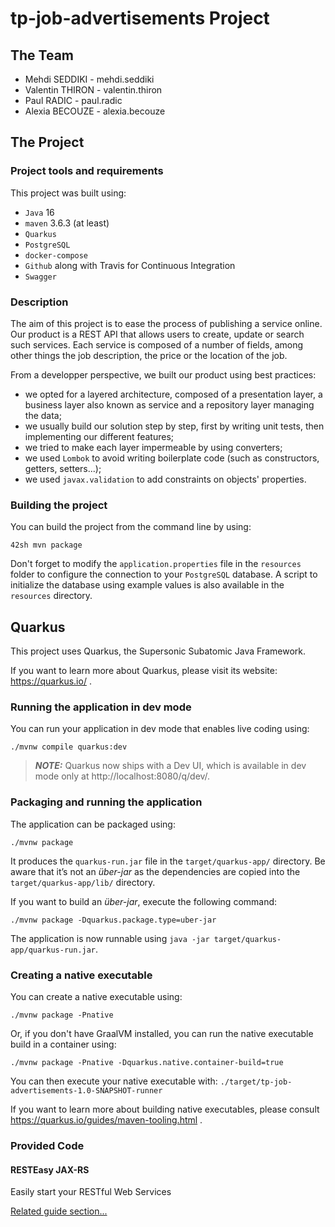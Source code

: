 # tp-job-advertisements Project

## The Team

- Mehdi SEDDIKI - mehdi.seddiki
- Valentin THIRON - valentin.thiron
- Paul RADIC - paul.radic
- Alexia BECOUZE - alexia.becouze

## The Project

### Project tools and requirements

This project was built using:
- ``Java`` 16
- ``maven`` 3.6.3 (at least)
- ``Quarkus``
- ``PostgreSQL``
- ``docker-compose``
- ``Github`` along with Travis for Continuous Integration
- ``Swagger``

### Description

The aim of this project is to ease the process of publishing a service online.
Our product is a REST API that allows users to create, update or search such
services. Each service is composed of a number of fields, among other things the
job description, the price or the location of the job.

From a developper perspective, we built our product using best practices:
- we opted for a layered architecture, composed of a presentation layer, a
  business layer also known as service and a repository layer managing the data;
- we usually build our solution step by step, first by writing unit tests, then
  implementing our different features;
- we tried to make each layer impermeable by using converters;
- we used ``Lombok`` to avoid writing boilerplate code (such as constructors,
  getters, setters...);
- we used ``javax.validation`` to add constraints on objects' properties.

### Building the project

You can build the project from the command line by using:

    42sh mvn package

Don't forget to modify the ``application.properties`` file in the ``resources``
folder to configure the connection to your ``PostgreSQL`` database. A script to
initialize the database using example values is also available in the
``resources`` directory.

## Quarkus

This project uses Quarkus, the Supersonic Subatomic Java Framework.

If you want to learn more about Quarkus, please visit its website: https://quarkus.io/ .

### Running the application in dev mode

You can run your application in dev mode that enables live coding using:

```shell script
./mvnw compile quarkus:dev
```

> **_NOTE:_**  Quarkus now ships with a Dev UI, which is available in dev mode only at http://localhost:8080/q/dev/.

### Packaging and running the application

The application can be packaged using:

```shell script
./mvnw package
```

It produces the `quarkus-run.jar` file in the `target/quarkus-app/` directory. Be aware that it’s not an _über-jar_ as
the dependencies are copied into the `target/quarkus-app/lib/` directory.

If you want to build an _über-jar_, execute the following command:

```shell script
./mvnw package -Dquarkus.package.type=uber-jar
```

The application is now runnable using `java -jar target/quarkus-app/quarkus-run.jar`.

### Creating a native executable

You can create a native executable using:

```shell script
./mvnw package -Pnative
```

Or, if you don't have GraalVM installed, you can run the native executable build in a container using:

```shell script
./mvnw package -Pnative -Dquarkus.native.container-build=true
```

You can then execute your native executable with: `./target/tp-job-advertisements-1.0-SNAPSHOT-runner`

If you want to learn more about building native executables, please consult https://quarkus.io/guides/maven-tooling.html
.

### Provided Code

#### RESTEasy JAX-RS

Easily start your RESTful Web Services

[Related guide section...](https://quarkus.io/guides/getting-started#the-jax-rs-resources)